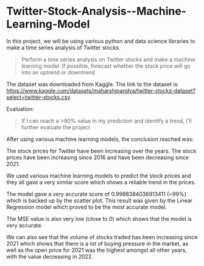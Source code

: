 # Twitter-Stock-Analysis--Machine-Learning-Model

In this project, we will be using various python and data science libraries to make a time series analysis of Twitter stocks.

> Perform a time series analysis on Twitter stocks and make a machine learning model. If possible, forecast whether the stock price will go into an uptrend or downtrend

The dataset was downloaded from Kaggle. The link to the dataset is: https://www.kaggle.com/datasets/maharshipandya/twitter-stocks-dataset?select=twitter-stocks.csv

Evaluation:

> If I can reach a >90% value in my prediction and identify a trend, I'll further evaluate the project

After using various machine learning models, the conclusion reached was:

The stock prices for Twitter have been increasing over the years. The stock prices have been increasing since 2016 and have been decreasing since 2021.

We used various machine learning models to predict the stock prices and they all gave a very similar score which shows a reliable trend in the prices.

The model gave a very accurate score of 0.9988384036913411 (~99%) which is backed up by the scatter plot. This result was given by the Linear Regression model which proved to be the most accurate model.

The MSE value is also very low (close to 0) which shows that the model is very accurate.

We can also see that the volume of stocks traded has been increasing since 2021 which shows that there is a lot of buying pressure in the market, as well as the open price for 2021 was the highest amongst all other years, with the value decreasing in 2022.
